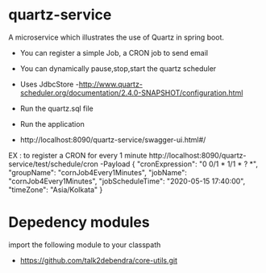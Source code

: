 # quartz-service

A microservice which illustrates the use of Quartz in spring boot.
- You can register a simple Job, a CRON job to send email
- You can dynamically pause,stop,start the quartz scheduler
- Uses JdbcStore
-http://www.quartz-scheduler.org/documentation/2.4.0-SNAPSHOT/configuration.html

- Run the quartz.sql file
- Run the application
- http://localhost:8090/quartz-service/swagger-ui.html#/


EX : to register a CRON for every 1 minute
http://localhost:8090/quartz-service/test/schedule/cron
-Payload
{
  "cronExpression": "0 0/1 * 1/1 * ? *",
  "groupName": "cornJob4Every1Minutes",
  "jobName": "cornJob4Every1Minutes",
  "jobScheduleTime": "2020-05-15 17:40:00",
  "timeZone": "Asia/Kolkata"
}

# Depedency modules
import the following module to your classpath
- https://github.com/talk2debendra/core-utils.git
